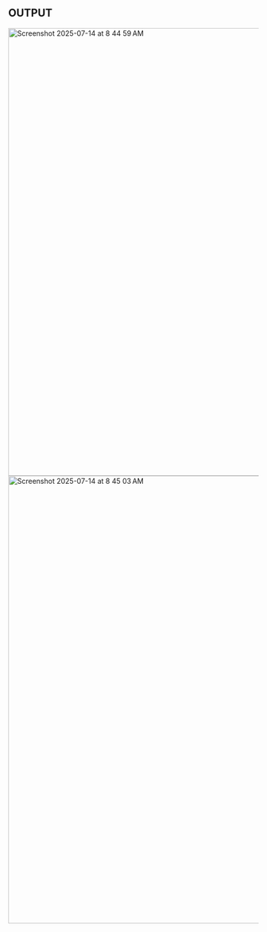## OUTPUT

<img width="1440" height="900" alt="Screenshot 2025-07-14 at 8 44 59 AM" src="https://github.com/user-attachments/assets/4fb848a1-8e03-4bb5-b332-f307a87345e2" />

<img width="1440" height="900" alt="Screenshot 2025-07-14 at 8 45 03 AM" src="https://github.com/user-attachments/assets/50cc26a7-2218-44f5-b592-ea27a53ae97e" />
